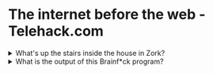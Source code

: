 # The internet before the web - Telehack.com
<details><summary>What's up the stairs inside the house in Zork?</summary>
<p>
Attic
There is a square brick here which feels like clay.
A large coil of rope is lying in the corner.
On a table is a nasty-looking knife.

![image](https://user-images.githubusercontent.com/84192821/214419105-d13039f2-3319-488d-94a1-a5d3ba8cf7a7.png)
![image (1)](https://user-images.githubusercontent.com/84192821/214419137-30350d71-b226-4221-b34c-88a3d661b656.png)
![image (2)](https://user-images.githubusercontent.com/84192821/214419216-f4925974-cdc6-47c4-941f-34acdda88ef2.png)
</p>
</details>

<details><summary>What is the output of this Brainf*ck program?</summary>
<p>
++++++++++[>+++++++>++++++++++>+++>+<<<<-]>++.>+.+++++++..+++.>++.<<+++++++++++++++.>.+++.------.--------.>+.>.
Hello World!

![image (3)](https://user-images.githubusercontent.com/84192821/214429724-487e57c7-6a63-4743-914d-acb1db3f0515.png)
</p>
</details>

